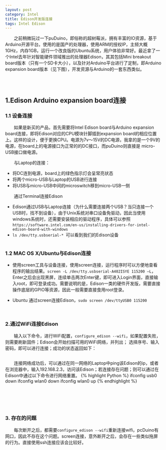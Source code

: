 ```yaml
---
layout: post
category: Intel
title: Edison开发版连接
tags: Intel Edison 
---
```


&emsp;&emsp;之前稍微玩过一下puDuino，即俗称的超树莓派，拥有丰富的IO资源，基于Arduino开源平台。使用的是国产的处理器，使用ARM的授权IP，主频大概1GHz，内存1GB，运行一个改良版的Ubuntu系统，用户体验非常好。最近拿了一个Intel去年针对智能硬件领域推出的处理器Edison，其其包括Mini breakout board版本（只有一个SD卡大小），以及针对Arduino平台进行了定制，即Arduino expansion board版本（见下图），开发资源与Arduino的一套东西类似。

<!--more-->

<figure>
	<img src="http://mhs-blog.qiniudn.com/2015_05_25_01.jpg" alt="">
</figure>

<br />

## 1.Edison Arduino expansion board连接

### 1.1 设备连接

&emsp;&emsp;如果是新买的产品，首先需要将Intel Edison board与Arduino expansion board连接，即将Edison对应的CPU模块针脚插到expansion board的相应位置上。这样的设计，便于更换CPU。电源为7v～15V的DC电源，我拿的是一个9V的电源，在board上的电源接口为正常的的DC接口，而puDuino则直接是 micro-USB接口做电源。

&emsp;&emsp;与Laptop的连接：

* 将DC连到电源，board上的绿色指示灯会呈常亮状态
* 将两个micro-USB与Laptop的USB进行连接
* 将USB与micro-USB中间的microswitch移到micro-USB一侧

&emsp;&emsp;通过Terminal连接Edison

* Edison通过USB与Laptop连接（为什么需要连接两个USB？当只连接一个USB时，找不到设备），由于Unix系统对串口设备免驱动，因此当使用windows系统时，还需要安装相应的驱动程序，具体可以参照`https://software.intel.com/en-us/installing-drivers-for-intel-edison-board-with-windows`
* `ls /dev/tty.usbserial-* `可以看到我们的Edison设备 
<figure>
	<img src="http://mhs-blog.qiniudn.com/2015_05_25_02.png" alt="">
</figure>

### 1.2 MAC OS X/Ubuntu与Edison连接

* 使用screen工具与设备连接，使用screen连接，运行程序时可以方便地查看程序的输出结果。`screen -L /dev/tty.usbserial-A402ISYE 115200 –L`，Enter之后会出现黑屏，连续单击两次Enter键，即可进入Login界面，直接输入root，即可登录成功。需要说明的是，Edison一类的硬件开发版，需要直接操作底层的GPIO等资源，因此一般需要直接食用root登录。

* Ubuntu 通过screen连接Edison，`sudo screen /dev/ttyUSB0 115200`

<br />

### 2.通过WiFi连接Edison

&emsp;&emsp;输入以下命令，进行WiFi配置，`configure_edison --wifi`，如果配置失败，则需要刷新固件；Edison会开始扫描可用的WiFi网络，并列出； 选择序号、输入密码，即可以进行连接；成功的状态返回如下：
<figure>
	<img src="http://mhs-blog.qiniudn.com/2015_05_25_03.png" alt="">
</figure>

&emsp;&emsp;连接网络成功后，可以通过在同一网络的Laptop中ping该Edison的ip，或者在浏览器中，输入192.168.2.3，访问该Edison；若连接存在问题；则可以通过在Edison中通过以下命令进行网络重置。
{% highlight Python %}
ifconfig usb0 down
ifconfig wlan0 down
ifconfig wlan0 up
{% endhighlight %}

<br />

<figure>
	<img src="http://mhs-blog.qiniudn.com/2015_05_25_04.png" alt="">
</figure>

<br />

### 3. 存在的问题

&emsp;&emsp;每次断开之后，都需要`configure_edison --wifi`重新连接wifi，pcDuino有网口，因此不存在这个问题。screen连接，意外断开之后，会存在一些类似拖屏的行为。直接使用ssh连接应该会比较好。
